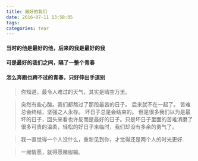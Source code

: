 ```yaml
---
title: 最好的我们
date: 2016-07-11 13:58:05
tags: 
categories: tear
---
```


#### 当时的他是最好的他，后来的我是最好的我   ####

#### 可是最好的我们之间，隔了一整个青春  ####

#### 怎么奔跑也跨不过的青春，只好伸出手道别  ####


<!-- more -->
> 你知道，最令人难过的天气，其实是晴空万里。    

> 突然有些心酸。我们都熬过了那段最苦的日子。 后来就不在一起了。 苦难总会终结，坚强之人永存。 坏日子总是会结束的。 但是很多我们以为是最坏的日子，回头来看也许反而是最好的日子。只是坏日子里面的苦难消磨了很多可贵的温柔，轻松的好日子来临时，我们却没有多余的勇气了。

> 我一直觉得一个人没什么，重新见到你，才觉得还是两个人的时光更好.

> 一厢情愿，就得愿赌服输。


